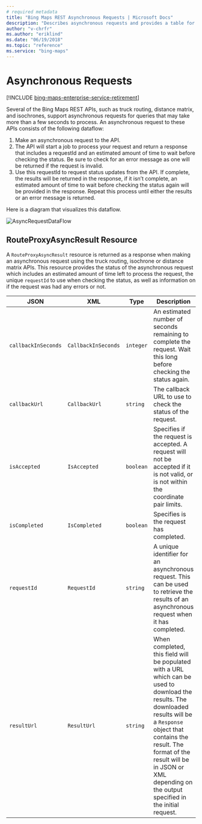 ```yaml
---
# required metadata
title: "Bing Maps REST Asynchronous Requests | Microsoft Docs"
description: "Describes asynchronous requests and provides a table for RouteProxyAsyncResult resource that gives a description and type for JSON and XML fields."
author: "v-chrfr"
ms.author: "eriklind"
ms.date: "06/19/2018"
ms.topic: "reference"
ms.service: "bing-maps"
---
```


# Asynchronous Requests

[!INCLUDE [bing-maps-enterprise-service-retirement](../../includes/bing-maps-enterprise-service-retirement.md)]

Several of the Bing Maps REST APIs, such as truck routing, distance matrix, and isochrones, support asynchronous requests for queries that may take more than a few seconds to process. An asynchronous request to these APIs consists of the following dataflow:

1. Make an asynchronous request to the API.
2. The API will start a job to process your request and return a response that includes a requestId and an estimated amount of time to wait before checking the status. Be sure to check for an error message as one will be returned if the request is invalid.
3. Use this requestId to request status updates from the API. If complete, the results will be returned in the response, if it isn’t complete, an estimated amount of time to wait before checking the status again will be provided in the response. Repeat this process until either the results or an error message is returned.

Here is a diagram that visualizes this dataflow.

![AsyncRequestDataFlow](../media/bmrest-asyncrequestdataflow.png)

## RouteProxyAsyncResult Resource

A `RouteProxyAsyncResult` resource is returned as a response when making an asynchronous request using the truck routing, isochrone or distance matrix APIs. This resource provides the status of the asynchronous request which includes an estimated amount of time left to process the request, the unique `requestId` to use when checking the status, as well as information on if the request was had any errors or not.

| JSON              | XML               | Type    | Description   |
|-------------------|-------------------|---------|---------------|
| `callbackInSeconds` | `CallbackInSeconds` | `integer` | An estimated number of seconds remaining to complete the request. Wait this long before checking the status again. |
| `callbackUrl`       | `CallbackUrl`       | `string`  | The callback URL to use to check the status of the request. |
| `isAccepted`        | `IsAccepted`        | `boolean` | Specifies if the request is accepted. A request will not be accepted if it is not valid, or is not within the coordinate pair limits. |
| `isCompleted`       | `IsCompleted`       | `boolean` | Specifies is the request has completed. |
| `requestId`         | `RequestId`         | `string`  | A unique identifier for an asynchronous request. This can be used to retrieve the results of an asynchronous request when it has completed. |
| `resultUrl`         | `ResultUrl`         | `string` | When completed, this field will be populated with a URL which can be used to download the results. The downloaded results will be a `Response` object that contains the result. The format of the result will be in JSON or XML depending on the output specified in the initial request. |